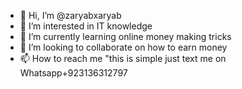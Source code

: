 - 👋 Hi, I’m @zaryabxaryab
- 👀 I’m interested in IT knowledge 
- 🌱 I’m currently learning online money making tricks 
- 💞️ I’m looking to collaborate on how to earn money 
- 📫 How to reach me "this is simple just text me on Whatsapp+923136312797

<!---
zaryabxaryab/zaryabxaryab is a ✨ special ✨ repository because its `README.md` (this file) appears on your GitHub profile.
You can click the Preview link to take a look at your changes.
--->
